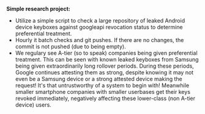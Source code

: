 **Simple research project:**
 - Utilize a simple script to check a large repository of leaked Android device keyboxes against googleapi revocation status to determine preferential treatment.
 - Hourly it batch checks and git pushes. If there are no changes, the commit is not pushed (due to being empty).
 - We regulary see A-tier (so to speak) companies being given preferential treatment. This can be seen with known leaked keyboxes from Samsung being given extraordinarily long rollover periods. During these periods, Google continues attesting them as strong, despite knowing it may not even be a Samsung device or a strong attested device making the request! It's that untrustworthy of a system to begin with! Meanwhile smaller smartphone companies with smaller userbases get their keys revoked immediately, negatively affecting these lower-class (non A-tier device) users.
